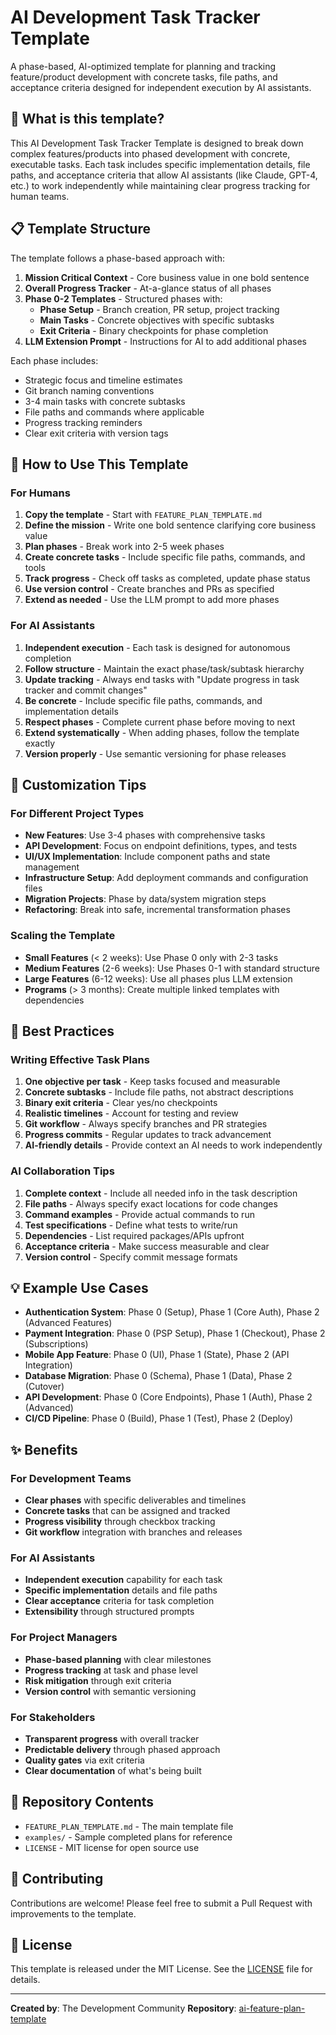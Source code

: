 # AI Development Task Tracker Template

A phase-based, AI-optimized template for planning and tracking feature/product development with concrete tasks, file paths, and acceptance criteria designed for independent execution by AI assistants.

## 🎯 What is this template?

This AI Development Task Tracker Template is designed to break down complex features/products into phased development with concrete, executable tasks. Each task includes specific implementation details, file paths, and acceptance criteria that allow AI assistants (like Claude, GPT-4, etc.) to work independently while maintaining clear progress tracking for human teams.

## 📋 Template Structure

The template follows a phase-based approach with:

1. **Mission Critical Context** - Core business value in one bold sentence
2. **Overall Progress Tracker** - At-a-glance status of all phases
3. **Phase 0-2 Templates** - Structured phases with:
   - **Phase Setup** - Branch creation, PR setup, project tracking
   - **Main Tasks** - Concrete objectives with specific subtasks
   - **Exit Criteria** - Binary checkpoints for phase completion
4. **LLM Extension Prompt** - Instructions for AI to add additional phases

Each phase includes:
- Strategic focus and timeline estimates
- Git branch naming conventions
- 3-4 main tasks with concrete subtasks
- File paths and commands where applicable
- Progress tracking reminders
- Clear exit criteria with version tags

## 🚀 How to Use This Template

### For Humans

1. **Copy the template** - Start with `FEATURE_PLAN_TEMPLATE.md`
2. **Define the mission** - Write one bold sentence clarifying core business value
3. **Plan phases** - Break work into 2-5 week phases
4. **Create concrete tasks** - Include specific file paths, commands, and tools
5. **Track progress** - Check off tasks as completed, update phase status
6. **Use version control** - Create branches and PRs as specified
7. **Extend as needed** - Use the LLM prompt to add more phases

### For AI Assistants

1. **Independent execution** - Each task is designed for autonomous completion
2. **Follow structure** - Maintain the exact phase/task/subtask hierarchy
3. **Update tracking** - Always end tasks with "Update progress in task tracker and commit changes"
4. **Be concrete** - Include specific file paths, commands, and implementation details
5. **Respect phases** - Complete current phase before moving to next
6. **Extend systematically** - When adding phases, follow the template exactly
7. **Version properly** - Use semantic versioning for phase releases

## 🎨 Customization Tips

### For Different Project Types

- **New Features**: Use 3-4 phases with comprehensive tasks
- **API Development**: Focus on endpoint definitions, types, and tests
- **UI/UX Implementation**: Include component paths and state management
- **Infrastructure Setup**: Add deployment commands and configuration files
- **Migration Projects**: Phase by data/system migration steps
- **Refactoring**: Break into safe, incremental transformation phases

### Scaling the Template

- **Small Features** (< 2 weeks): Use Phase 0 only with 2-3 tasks
- **Medium Features** (2-6 weeks): Use Phases 0-1 with standard structure
- **Large Features** (6-12 weeks): Use all phases plus LLM extension
- **Programs** (> 3 months): Create multiple linked templates with dependencies

## 🤝 Best Practices

### Writing Effective Task Plans

1. **One objective per task** - Keep tasks focused and measurable
2. **Concrete subtasks** - Include file paths, not abstract descriptions
3. **Binary exit criteria** - Clear yes/no checkpoints
4. **Realistic timelines** - Account for testing and review
5. **Git workflow** - Always specify branches and PR strategies
6. **Progress commits** - Regular updates to track advancement
7. **AI-friendly details** - Provide context an AI needs to work independently

### AI Collaboration Tips

1. **Complete context** - Include all needed info in the task description
2. **File paths** - Always specify exact locations for code changes
3. **Command examples** - Provide actual commands to run
4. **Test specifications** - Define what tests to write/run
5. **Dependencies** - List required packages/APIs upfront
6. **Acceptance criteria** - Make success measurable and clear
7. **Version control** - Specify commit message formats

## 💡 Example Use Cases

- **Authentication System**: Phase 0 (Setup), Phase 1 (Core Auth), Phase 2 (Advanced Features)
- **Payment Integration**: Phase 0 (PSP Setup), Phase 1 (Checkout), Phase 2 (Subscriptions)
- **Mobile App Feature**: Phase 0 (UI), Phase 1 (State), Phase 2 (API Integration)
- **Database Migration**: Phase 0 (Schema), Phase 1 (Data), Phase 2 (Cutover)
- **API Development**: Phase 0 (Core Endpoints), Phase 1 (Auth), Phase 2 (Advanced)
- **CI/CD Pipeline**: Phase 0 (Build), Phase 1 (Test), Phase 2 (Deploy)

## ✨ Benefits

### For Development Teams
- **Clear phases** with specific deliverables and timelines
- **Concrete tasks** that can be assigned and tracked
- **Progress visibility** through checkbox tracking
- **Git workflow** integration with branches and releases

### For AI Assistants
- **Independent execution** capability for each task
- **Specific implementation** details and file paths
- **Clear acceptance** criteria for task completion
- **Extensibility** through structured prompts

### For Project Managers
- **Phase-based planning** with clear milestones
- **Progress tracking** at task and phase level
- **Risk mitigation** through exit criteria
- **Version control** with semantic versioning

### For Stakeholders
- **Transparent progress** with overall tracker
- **Predictable delivery** through phased approach
- **Quality gates** via exit criteria
- **Clear documentation** of what's being built

## 📂 Repository Contents

- `FEATURE_PLAN_TEMPLATE.md` - The main template file
- `examples/` - Sample completed plans for reference
- `LICENSE` - MIT license for open source use

## 🤔 Contributing

Contributions are welcome! Please feel free to submit a Pull Request with improvements to the template.

## 📄 License

This template is released under the MIT License. See the [LICENSE](LICENSE) file for details.

---

**Created by**: The Development Community
**Repository**: [ai-feature-plan-template](https://github.com/BO5AMIS/ai-feature-plan-template)
